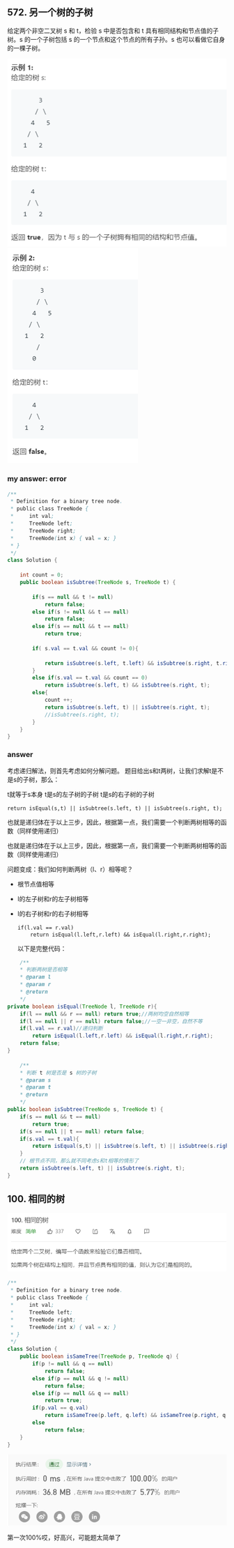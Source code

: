 ## 572.  另一个树的子树

给定两个非空二叉树 s 和 t，检验 s 中是否包含和 t 具有相同结构和节点值的子树。s 的一个子树包括 s 的一个节点和这个节点的所有子孙。s 也可以看做它自身的一棵子树。

![picture6](../photo/5.png)
![picture6](../photo/6.png)



### my answer:  error

```java
/**
 * Definition for a binary tree node.
 * public class TreeNode {
 *     int val;
 *     TreeNode left;
 *     TreeNode right;
 *     TreeNode(int x) { val = x; }
 * }
 */
class Solution {

    int count = 0;
    public boolean isSubtree(TreeNode s, TreeNode t) {
        
        if(s == null && t != null)
            return false;
        else if(s != null && t == null)
            return false;
        else if(s == null && t == null)
            return true;

        if( s.val == t.val && count != 0){

            return isSubtree(s.left, t.left) && isSubtree(s.right, t.right);
        }
        else if(s.val == t.val && count == 0)
            return isSubtree(s.left, t) && isSubtree(s.right, t);
        else{
            count ++;
            return isSubtree(s.left, t) || isSubtree(s.right, t);
            //isSubtree(s.right, t);
        }
    }
}
```

### answer

考虑递归解法，则首先考虑如何分解问题。
题目给出s和t两树，让我们求解t是不是s的子树，那么：

t就等于s本身
t是s的左子树的子树
t是s的右子树的子树

```
return isEqual(s,t) || isSubtree(s.left, t) || isSubtree(s.right, t);
```

也就是递归体在于以上三步，因此，根据第一点，我们需要一个判断两树相等的函数（同样使用递归）

也就是递归体在于以上三步，因此，根据第一点，我们需要一个判断两树相等的函数（同样使用递归）

问题变成：我们如何判断两树（l、r）相等呢？

-   根节点值相等

-   l的左子树和r的左子树相等

-   l的右子树和r的右子树相等

    ```
    if(l.val == r.val)
        return isEqual(l.left,r.left) && isEqual(l.right,r.right);
    ```


    以下是完整代码：

```java
    /**
    * 判断两树是否相等
    * @param l
    * @param r
    * @return
    */
private boolean isEqual(TreeNode l, TreeNode r){
    if(l == null && r == null) return true;//两树均空自然相等
    if(l == null || r == null) return false;//一空一非空，自然不等
    if(l.val == r.val)//递归判断
        return isEqual(l.left,r.left) && isEqual(l.right,r.right);
    return false;
}

    /**
    * 判断 t 树是否是 s 树的子树
    * @param s
    * @param t
    * @return
    */
public boolean isSubtree(TreeNode s, TreeNode t) {
    if(s == null && t == null)
        return true;
    if(s == null || t == null) return false;
    if(s.val == t.val){
        return isEqual(s,t) || isSubtree(s.left, t) || isSubtree(s.right, t);
    }
    // 根节点不同，那么就不同考虑s和t相等的情形了
    return isSubtree(s.left, t) || isSubtree(s.right, t);
}
```



 ## 100. 相同的树

![image-28](..\photo\28.png)



```java
/**
 * Definition for a binary tree node.
 * public class TreeNode {
 *     int val;
 *     TreeNode left;
 *     TreeNode right;
 *     TreeNode(int x) { val = x; }
 * }
 */
class Solution {
    public boolean isSameTree(TreeNode p, TreeNode q) {
        if(p != null && q == null)
            return false;
        else if(p == null && q != null)
            return false;
        else if(p == null && q == null)
            return true;
        if(p.val == q.val)
            return isSameTree(p.left, q.left) && isSameTree(p.right, q.right);
        else
            return false;    
    }
}
```

![image-29](..\photo\29.png)

第一次100%哎，好高兴，可能题太简单了